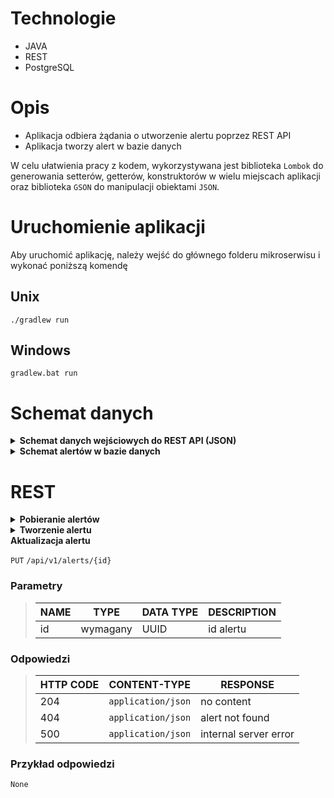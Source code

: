 # Technologie

- JAVA
- REST
- PostgreSQL

# Opis

- Aplikacja odbiera żądania o utworzenie alertu poprzez REST API
- Aplikacja tworzy alert w bazie danych

W celu ułatwienia pracy z kodem, wykorzystywana jest biblioteka `Lombok` do generowania setterów, getterów, konstruktorów w wielu miejscach aplikacji oraz biblioteka `GSON` do manipulacji obiektami `JSON`.

# Uruchomienie aplikacji

Aby uruchomić aplikację, należy wejść do głównego folderu mikroserwisu i wykonać poniższą komendę

## Unix

```shell
./gradlew run
```

## Windows

```shell
gradlew.bat run
```

# Schemat danych

<details>
    <summary><b>Schemat danych wejściowych do REST API (JSON)</b></summary>

```json
{
    "id": "uuid",
    "message": "string",
    "data": "string",
    "createdAt": "Date ISO Format UTC"
}
```

Przykład

```json
{
    "id": "d26ccb5b-8d40-44ca-9e34-831a3470681e",
    "message": "test allert",
    "data": "{\"name\": \"test alert data\"",
    "timestamp": "2024-11-18T18:58:00.000Z"
}
```

</details>

<details>
    <summary><b>Schemat alertów w bazie danych</b></summary>

```sql
create table alert
(
    id         uuid not null primary key,
    created_at timestamp(6) with time zone,
    data       jsonb,
    message    varchar(255)
);
```

</details>

# REST

<details>
    <summary><b>Pobieranie alertów</b></summary>

`GET` `/api/v1/alerts`

### Parametry

> | NAME    | TYPE        | DATA TYPE            | DESCRIPTION                                   |
> |---------|-------------|----------------------|-----------------------------------------------|
> | acknowledged | opcjonalny | boolean                 | informacja czy pobieramy również alerty, z którymi użytkownik się już zapoznał - domyślnie `false` |

### Odpowiedzi

> | HTTP CODE | CONTENT-TYPE       | RESPONSE         |
> |-----------|--------------------|------------------|
> | 200       | `application/json` | array of data    |

### Przykład odpowiedzi

```json
[
    {
        "id": "uuid",
        "message": "Device Connected",
        "data": "stringified JSON object",
        "acknowledged": false,
        "createdAt": "2024-12-13T12:34:42.371Z"
    }
]
```

</details>

<details>
    <summary><b>Tworzenie alertu</b></summary>

`POST` `/api/v1/alerts`

### Parametry

> | NAME    | TYPE        | DATA TYPE            | DESCRIPTION                                   |
> |---------|-------------|----------------------|-----------------------------------------------|
> | none | wymagany | obiekt JSON                 | N/A |

### Odpowiedzi

> | HTTP CODE | CONTENT-TYPE       | RESPONSE         |
> |-----------|--------------------|------------------|
> | 201       | `application/json` | created   |
> | 500       | `application/json` | internal server error |

### Przykład odpowiedzi

```text
None
```

</details>

<detailsa>
    <summary><b>Aktualizacja alertu</b></summary>

`PUT` `/api/v1/alerts/{id}`

### Parametry

> | NAME    | TYPE        | DATA TYPE            | DESCRIPTION                                   |
> |---------|-------------|----------------------|-----------------------------------------------|
> | id | wymagany | UUID                 | id alertu |

### Odpowiedzi

> | HTTP CODE | CONTENT-TYPE       | RESPONSE        |
> |-----------|--------------------|-----------------|
> | 204       | `application/json` | no content   |
> | 404       | `application/json` | alert not found |
> | 500       | `application/json` | internal server error |

### Przykład odpowiedzi

```text
None
```

</details>